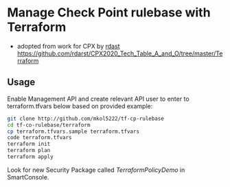 # Manage Check Point rulebase with Terraform

* adopted from work for CPX by [rdast](https://github.com/rdarst) https://github.com/rdarst/CPX2020_Tech_Table_A_and_O/tree/master/Terraform 


## Usage

Enable Management API and create relevant API user to enter to terraform.tfvars below based on provided example:

```bash
git clone http://github.com/mkol5222/tf-cp-rulebase
cd tf-co-rulebase/terraform
cp terraform.tfvars.sample terraform.tfvars
code terraform.tfvars
terraform init
terraform plan
terraform apply
```

Look for new Security Package called *TerraformPolicyDemo* in SmartConsole.